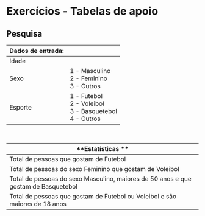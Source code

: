 <h1>Exercícios - Tabelas de apoio</h1>

<h2>Pesquisa</h2>

| Dados de entrada: |                                                              |
| ----------------- | ------------------------------------------------------------ |
| Idade             |                                                              |
| Sexo              | 1 - Masculino<br />2 - Feminino<br />3 - Outros              |
| Esporte           | 1 - Futebol<br />2 - Voleibol<br />3 - Basquetebol<br />4 - Outros |

<br />

| **Estatísticas **                                            |
| ------------------------------------------------------------ |
| Total de pessoas que gostam de Futebol                       |
| Total de pessoas do sexo Feminino que gostam de Voleibol     |
| Total de pessoas do sexo Masculino, maiores de 50 anos e que gostam de Basquetebol |
| Total de pessoas que gostam de Futebol ou Voleibol e são maiores de 18 anos |

